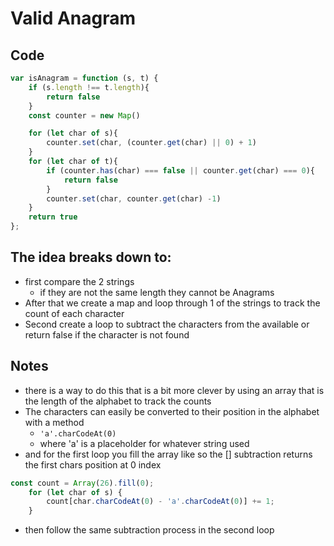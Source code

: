 # Valid Anagram
## Code
``` js
var isAnagram = function (s, t) {
	if (s.length !== t.length){
        return false
    }
    const counter = new Map()

    for (let char of s){
        counter.set(char, (counter.get(char) || 0) + 1)
    }
    for (let char of t){
        if (counter.has(char) === false || counter.get(char) === 0){
            return false
        }
        counter.set(char, counter.get(char) -1)
    }
    return true
};
```

## The idea breaks down to:
- first compare the 2 strings
	- if they are not the same length they cannot be Anagrams
-  After that we create a map and loop through 1 of the strings to track the count of each character
- Second create a loop to subtract the characters from the available or return false if the character is not found

## Notes
- there is a way to do this that is a bit more clever by using an array that is the length of the alphabet to track the counts
- The characters can easily be converted to their position in the alphabet with a method
	- `'a'.charCodeAt(0)`
	- where 'a' is a placeholder for whatever string used
- and for the first loop you fill the array like so the [] subtraction returns the first chars position at 0 index
``` js
const count = Array(26).fill(0);
    for (let char of s) {
        count[char.charCodeAt(0) - 'a'.charCodeAt(0)] += 1;
    }
```
 - then follow the same subtraction process in the second loop